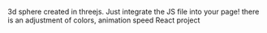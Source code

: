 3d sphere created in threejs.
Just integrate the JS file into your page!
there is an adjustment of colors, animation speed
React project

